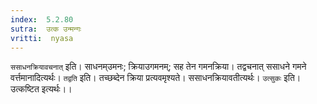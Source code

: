 ```yaml
---
index:  5.2.80
sutra:  उत्क उन्मन्गः
vritti:  nyasa
---
```


`ससाधनक्रियावचनात्` इति। साधनम्उमनः; क्रियाउगमनम्; सह तेन गमनक्रिया। तद्वचनात् ससाधने गमने वर्त्तमानादित्यर्थः। `तद्वति` इति। तच्छब्देन क्रिया प्रत्यवमृश्यते। ससाधनक्रियावतीत्यर्थः। `उत्सुकः` इति। उत्कष्टित इत्यर्थः।।

